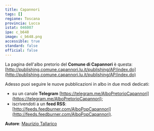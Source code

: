 ```yaml
---
title: Capannori
tags: []
regione: Toscana
provincia: Lucca
istat: 046007
ipa: c_b648
image: c_b648.png
accessible: true
standard: false
official: false
---
```


La pagina dell'albo pretorio del **Comune di Capannori** è questa: [http://publishing.comune.capannori.lu.it/publishing/AP/index.do](http://publishing.comune.capannori.lu.it/publishing/AP/index.do)

Adesso puoi seguire le nuove pubblicazioni in albo in due modi dedicati:

* su un canale **Telegram** [https://telegram.me/AlboPretorioCapannori](https://telegram.me/AlboPretorioCapannori);
* iscrivendoti a un **feed RSS**: [http://feeds.feedburner.com/AlboPopCapannori](http://feeds.feedburner.com/AlboPopCapannori).

**Autore**: [Maurizio Tallarico](https://github.com/mauriziotallarico)
